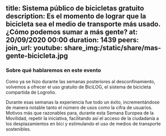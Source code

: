title: Sistema público de bicicletas gratuito
description: Es el momento de lograr que la bicicleta sea el medio de transporte más usado. ¿Cómo podemos sumar a más gente?
at: 20/09/2020 00:00
duration: 1439
peers:
join_url:
youtube:
share_img:/static/share/mas-gente-bicicleta.jpg
----
### Sobre qué hablaremos en este evento

Como ya se hizo durante las semanas posteriores al desconfinamiento, volvemos a ofrecer el uso gratuito de BiciLOG, el sistema de bicicleta compartida de Logroño. 

Durante esas semanas la experiencia fue todo un éxito, incrementándose de manera notable tanto el número de usos como la cifra de usuarios. Motivos más que razonables para, durante esta Semana Europea de la Movilidad, repetir la iniciativa, facilitando así el acceso de la ciudadanía a los desplazamientos en bici y estimulando el uso de medios de transporte sostenibles. 
